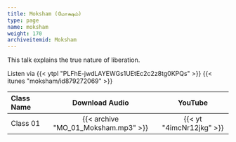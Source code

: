```yaml
---
title: Moksham (மோக்ஷம்)
type: page
name: moksham
weight: 170
archiveitemid: Moksham
---
```


This talk explains the true nature of liberation.

Listen via {{< ytpl "PLFhE-jwdLAYEWGs1UEtEc2c2z8tg0KPQs" >}} {{< itunes "moksham/id879272069" >}}

Class Name | Download Audio | YouTube
:---|:---:|:---:
Class 01 | {{< archive "MO_01_Moksham.mp3" >}} | {{< yt "4imcNr12jkg" >}}
